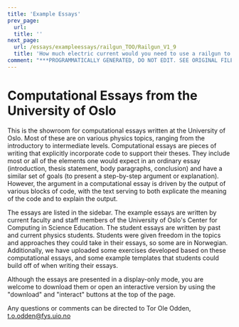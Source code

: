 ```yaml
---
title: 'Example Essays'
prev_page:
  url: 
  title: ''
next_page:
  url: /essays/exampleessays/railgun_TOO/Railgun_V1_9
  title: 'How much electric current would you need to use a railgun to launch a package up to the ISS?'
comment: "***PROGRAMMATICALLY GENERATED, DO NOT EDIT. SEE ORIGINAL FILES IN /content***"
---
```

# Computational Essays from the University of Oslo
This is the showroom for computational essays written at the University of Oslo. Most of these are on various physics topics, ranging from the introductory to intermediate levels. Computational essays are pieces of writing that explicitly incorporate code to support their theses. They include most or all of the elements one would expect in an ordinary essay (introduction, thesis statement, body paragraphs, conclusion) and have a similar set of goals (to present a step-by-step argument or explanation). However, the argument in a computational essay is driven by the output of various blocks of code, with the text serving to both explicate the meaning of the code and to explain the output.

The essays are listed in the sidebar. The example essays are written by current faculty and staff members of the University of Oslo's Center for Computing in Science Education. The student essays are written by past and current physics students. Students were given freedom in the topics and approaches they could take in their essays, so some are in Norwegian. Additionally, we have uploaded some exercises developed based on these computational essays, and some example templates that students could build off of when writing their essays.

Although the essays are presented in a display-only mode, you are welcome to download them or open an interactive version by using the "download" and "interact" buttons at the top of the page.

Any questions or comments can be directed to Tor Ole Odden, t.o.odden@fys.uio.no
